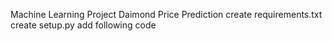 Machine Learning Project 
Daimond Price Prediction
create requirements.txt
create setup.py
add following code
